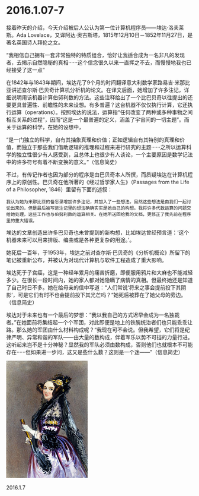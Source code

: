 2016.1.07-7
============
接着昨天的介绍，今天介绍被后人公认为第一位计算机程序员——埃达·洛夫莱斯。Ada Lovelace，又译阿达·奥古斯塔，1815年12月10日－1852年11月27日，是著名英国诗人拜伦之女。

“我相信自己拥有一套非常独特的特质组合，恰好让我适合成为一名非凡的发现者，去揭示自然隐秘的真相······这个信念很久以来一直挥之不去，而慢慢地我也已经接受了这一点”

在1842年与1843年期间，埃达花了9个月的时间翻译意大利数学家路易吉·米那比亚讲述查尔斯·巴贝奇计算机分析机的论文。在译文后面，她增加了许多注记，详细说明用该机器计算伯努利数的方法。这些注释给出了一个比巴贝奇以往提出的还要更具普遍性、前瞻性的未来设想。有多普遍？这台机器不仅仅执行计算，它还执行运算（operations）。按照埃达的说法，运算指“任何改变了两种或多种事物之间相互关系的过程”，因而“这是一个最普遍的定义，涵盖了宇宙间的一切主题”。而关于运算的科学，在她的设想中，

“是一门独立的科学，自有其抽象真理和价值；正如逻辑自有其特别的真理和价值，而独立于那些我们借助逻辑的推理和过程来进行研究的主题······之所以运算科学的独立性很少有人感受到，且总体上也很少有人谈论，一个主要原因是数学记法中的许多符号有着不断变换的意义。”（信息简史）

不过，有传记作者也因为部分的程序是由巴贝奇本人所撰，而质疑埃达在计算机程序上的原创性。巴贝奇在他所著的《经过哲学家人生》（Passages from the Life of a Philosopher, 1846）里留有下面的述叙：

	我认为她为米那比亚的备忘录增加许多注记，并加入了一些想法。虽然这些想法是由我们一起讨论出来的，但是最后被写进注记里的想法确确实实是她自己的构想。我将许多代数运算的问题交给她处理，这些工作也与伯努利数的运算相关。在她所送回给我的文档，更修正了我先前在程序里的重大错误。

埃达的文章创造出许多巴贝奇也未曾提到的新构想，比如埃达曾经预言道：‘这个机器未来可以用来排版、编曲或是各种更复杂的用途。’。

她死后一百年，于1953年，埃达之前对查尔斯·巴贝奇的《分析机概论》所留下的笔记被重新公布，并被认为对现代计算机与软件工程造成了重大影响。

埃达死于子宫癌，这是一种经年累月的痛苦折磨，即便服用鸦片和大麻也不能减轻多少。在很长一段时间内，她的家人都对她隐瞒了病情的真相。但最终她还是知道了自己时日不多。她在给母亲的信中写道：“人们常说‘将来之事会提前投下其阴影’，可是它们有时不也会提前投下其光芒吗？”她死后被葬在了她父母的旁边。（信息简史）

埃达对于未来也有一个最后的梦想：“我以我自己的方式迟早会成为一名独裁者。”在她面前将集结起一个个军团，对此即便是地上的铁腕统治者们也只能乖乖让路。那么她的军团由什么材料构成呢？“我现在可不会说。但我希望，它们将是纪律严明、异常和谐的军队——由大量的数构成，伴着军乐以势不可挡的力量行进。这听起来岂不是十分神秘？显然我的军队必须由数构成，否则他们也就根本不可能存在······但如果进一步问，这又是些什么数？这则是一个迷——”（信息简史）

![](pic/04.jpg)

2016.1.7